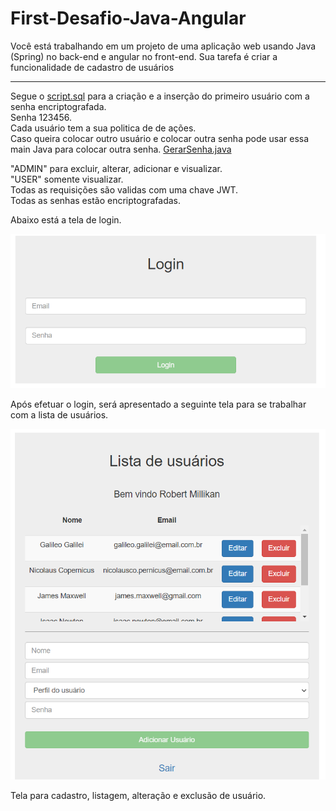# First-Desafio-Java-Angular
Você está trabalhando em um projeto de uma aplicação web usando Java (Spring) no back-end e angular no front-end. Sua tarefa é criar a funcionalidade de cadastro de usuários

<hr>

Segue o [script.sql](script.sql) para a criação e a inserção do primeiro usuário com a senha encriptografada.<br>
Senha 123456.<br>
Cada usuário tem a sua politica de de ações.<br>
Caso queira colocar outro usuário e colocar outra senha pode usar essa main Java para colocar outra senha.
[GerarSenha.java](usuario%2Fsrc%2Fmain%2Fjava%2Fbr%2Fcom%2Fcadastrousuario%2Fusuario%2FGerarSenha.java)

"ADMIN" para excluir, alterar, adicionar e visualizar.<br>
"USER" somente visualizar.<br>
Todas as requisições são validas com uma chave JWT.<br>
Todas as senhas estão encriptografadas.

Abaixo está a tela de login.

![img_1.png](img_1.png)

Após efetuar o login, será apresentado a seguinte tela para se trabalhar com a lista de usuários.

![img.png](img.png)


Tela para cadastro, listagem, alteração e exclusão de usuário.

